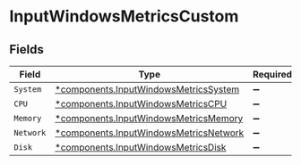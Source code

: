# InputWindowsMetricsCustom


## Fields

| Field                                                                                           | Type                                                                                            | Required                                                                                        | Description                                                                                     |
| ----------------------------------------------------------------------------------------------- | ----------------------------------------------------------------------------------------------- | ----------------------------------------------------------------------------------------------- | ----------------------------------------------------------------------------------------------- |
| `System`                                                                                        | [*components.InputWindowsMetricsSystem](../../models/components/inputwindowsmetricssystem.md)   | :heavy_minus_sign:                                                                              | N/A                                                                                             |
| `CPU`                                                                                           | [*components.InputWindowsMetricsCPU](../../models/components/inputwindowsmetricscpu.md)         | :heavy_minus_sign:                                                                              | N/A                                                                                             |
| `Memory`                                                                                        | [*components.InputWindowsMetricsMemory](../../models/components/inputwindowsmetricsmemory.md)   | :heavy_minus_sign:                                                                              | N/A                                                                                             |
| `Network`                                                                                       | [*components.InputWindowsMetricsNetwork](../../models/components/inputwindowsmetricsnetwork.md) | :heavy_minus_sign:                                                                              | N/A                                                                                             |
| `Disk`                                                                                          | [*components.InputWindowsMetricsDisk](../../models/components/inputwindowsmetricsdisk.md)       | :heavy_minus_sign:                                                                              | N/A                                                                                             |
